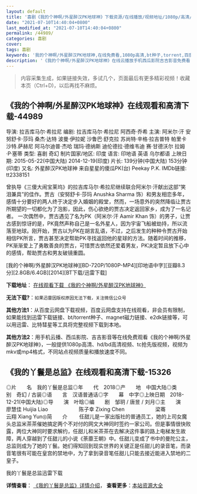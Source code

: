 ```yaml
---
layout: default
title: '喜剧《我的个神啊/外星醉汉PK地球神》下载资源/在线播放/视频地址/1080p/高清/蓝光'
date: "2021-07-10T14:40:04+0800"
last_modified_at: "2021-07-10T14:40:04+0800"
permalink: /44989/
categories: 喜剧
cover:
tags: 喜剧
keywords: '我的个神啊/外星醉汉PK地球神,在线免费看,1080p高清,bt种子,torrent,百度云盘,magnet,磁力链,迅雷下载资源'
description: '《我的个神啊/外星醉汉PK地球神》在线云播放手机西瓜影院吉吉影音免费看，1080p高清bd/hd未删减完整版和tc抢先枪版，mkv/mp4格式，附带bt/torrent种子、magnet/磁力链、百度云盘、网盘资源迅雷下载链接'
---
```


>内容采集生成，如果链接失效，多试几个，页面最后有更多精彩视频！收藏本页（Ctrl+D)，以后再找不麻烦。


## 《我的个神啊/外星醉汉PK地球神》在线观看和高清下载-44989

导演: 拉吉库马尔·希拉尼 编剧: 拉吉库马尔·希拉尼 阿西奇·乔希 主演: 阿米尔·汗 安努舒卡·莎玛 桑杰·达特 波曼·伊拉妮 沙鲁巴·舒克拉 苏尚特·辛格·拉吉普特 帕里卡沙特.萨赫尼 阿马尔迪普·杰哈 瑞玛·德纳斯 迪伦德拉·德维韦迪 赛·甘德沃尔 拉姆·P·塞蒂 类型: 喜剧 奇幻 制片国家/地区: 印度 语言: 印地语 英语 乌尔都语 上映日期: 2015-05-22(中国大陆) 2014-12-19(印度) 片长: 139分钟(中国大陆) 153分钟(印度) 又名: 外星醉汉PK地球神 来自星星的傻瓜PK(台) Peekay P.K. IMDb链接: tt2338151

曾执导《三傻大闹宝莱坞》的拉吉库马尔·希拉尼继续联合阿米尔·汗献出这部“笑泪兼具”的佳作。贾古（安努舒卡·莎玛 Anushka Sharma 饰）和男友相恋多年，感情十分要好的两人终于决定步入婚姻的殿堂，然而，一场意外的突然降临让贾古所期望的一切都化为了泡影，因此，伤心欲绝的贾古决定返回家乡，成为了一名记者。 一次偶然中，贾古遇见了名为PK（阿米尔·汗 Aamir Khan 饰）的男子，让贾古感到惊讶的是，PK竟然声称自己是一名外星人，因为宇宙飞船被劫持，所以流落至地球。刚开始，贾古以为PK在胡言乱语，不过，之后发生的种种令贾古开始相信PK所言，贾古甚至决定帮助PK寻找返回他的星球的方法。随着时间的推移，PK渐渐爱上了勇敢善良的贾古，可惜贾古依然还爱着男友，PK决定暂且放下心中的感情，帮助贾古和男友破镜重圆。


[我的个神啊/外星醉汉PK地球神][BD-720P/1080P-MP4][印地语中字][豆瓣8.3分][2.8GB/6.4GB][2014][BT下载/迅雷下载]

**下载地址**： [在线观看下载 《我的个神啊/外星醉汉PK地球神》](https://www.btdx8.com/torrent/pk_2014.html) 


**无法下载?**：`如果迅雷因版权原因无法下载，关注微信公众号 `

**其他方法1**：从百度云网盘下载视频，百度云网盘支持在线观看，非会员有限制，如果能找到迅雷下载链接、bt/torrent种子、magnet磁力链接、e2dk链接等，可以用迅雷、比特彗星等工具将完整视频下载到本地。

**其他方法2**：用手机云播、西瓜影院、吉吉影音等在线免费观看《我的个神啊/外星醉汉PK地球神》，一般提供1080p高清、hd/bd高清视频、tc抢先版视频，视频为mkv或mp4格式，不同站点视频质量和播放速度不同。


## 《我的丫鬟是总监》在线观看和高清下载-15326

◎片　　名　我的丫鬟是总监◎年　　代　2018◎产　　地　中国大陆◎类　　别　奇幻 / 古装◎语　　言　汉语普通话◎字　　幕　中字◎上映日期　2018-12-21(中国大陆)◎导　　演　叶晗◎编　　剧　邹玥 / 唐昱 / 刘月◎主　　演　廖慧佳 Huijia Liao　　　　　　陈子幸 Zixing Chen　　　　　　梁骞　　　　　　云翔 Xiang Yun◎简　　介 　　任甜儿是一家出版社的普通员工，她的上司女魔头总监米茶茶催她搞定两个不对付的网文大神同时签约一家公司。但是事情很快败露，两位大神同时要求解约，任甜儿和米茶茶在去解决这件事的路上电梯发生故障，两人穿越到了任甜儿的小说《荼蘼王朝》中。任甜儿变成了书中的曼陀公主，总监则成为了她的丫鬟。她们得知回到现实世界的关键正是任甜儿的录音笔，而录音笔很有可能在皇宫的禁地中，为了拿到录音笔任甜儿只能去接近能进入禁地的二皇子。


我的丫鬟是总监迅雷下载

**详情查看**： [《我的丫鬟是总监》详情介绍](/movie/15326/)， **查看更多**：[本站资源大全](/movie/t/all/)

